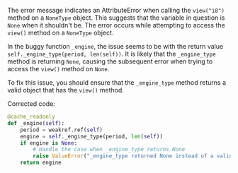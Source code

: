 The error message indicates an AttributeError when calling the `view("i8")` method on a `NoneType` object. This suggests that the variable in question is `None` when it shouldn't be. The error occurs while attempting to access the `view()` method on a `NoneType` object.

In the buggy function `_engine`, the issue seems to be with the return value `self._engine_type(period, len(self))`. It is likely that the `_engine_type` method is returning `None`, causing the subsequent error when trying to access the `view()` method on `None`.

To fix this issue, you should ensure that the `_engine_type` method returns a valid object that has the `view()` method.

Corrected code:

```python
@cache_readonly
def _engine(self):
    period = weakref.ref(self)
    engine = self._engine_type(period, len(self))
    if engine is None:
        # Handle the case when _engine_type returns None
        raise ValueError("_engine_type returned None instead of a valid engine")
    return engine
```